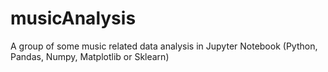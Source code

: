 # musicAnalysis

A group of some music related data analysis in Jupyter Notebook (Python, Pandas, Numpy, Matplotlib or Sklearn)
